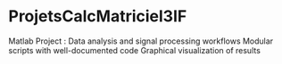 # ProjetsCalcMatriciel3IF
Matlab Project : Data analysis and signal processing workflows Modular scripts with well-documented code Graphical visualization of results
